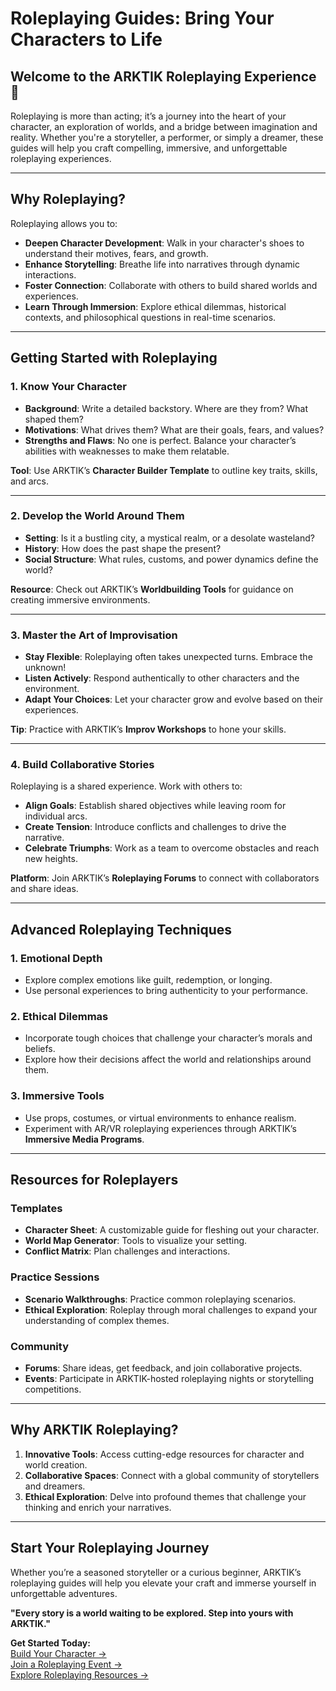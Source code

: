# Roleplaying Guides: Bring Your Characters to Life

## Welcome to the ARKTIK Roleplaying Experience 🌌

Roleplaying is more than acting; it’s a journey into the heart of your character, an exploration of worlds, and a bridge between imagination and reality. Whether you're a storyteller, a performer, or simply a dreamer, these guides will help you craft compelling, immersive, and unforgettable roleplaying experiences.

---

## Why Roleplaying?

Roleplaying allows you to:
- **Deepen Character Development**: Walk in your character's shoes to understand their motives, fears, and growth.
- **Enhance Storytelling**: Breathe life into narratives through dynamic interactions.
- **Foster Connection**: Collaborate with others to build shared worlds and experiences.
- **Learn Through Immersion**: Explore ethical dilemmas, historical contexts, and philosophical questions in real-time scenarios.

---

## Getting Started with Roleplaying

### 1. Know Your Character
- **Background**: Write a detailed backstory. Where are they from? What shaped them?  
- **Motivations**: What drives them? What are their goals, fears, and values?  
- **Strengths and Flaws**: No one is perfect. Balance your character’s abilities with weaknesses to make them relatable.  

**Tool**: Use ARKTIK’s **Character Builder Template** to outline key traits, skills, and arcs.

---

### 2. Develop the World Around Them
- **Setting**: Is it a bustling city, a mystical realm, or a desolate wasteland?  
- **History**: How does the past shape the present?  
- **Social Structure**: What rules, customs, and power dynamics define the world?  

**Resource**: Check out ARKTIK’s **Worldbuilding Tools** for guidance on creating immersive environments.

---

### 3. Master the Art of Improvisation
- **Stay Flexible**: Roleplaying often takes unexpected turns. Embrace the unknown!  
- **Listen Actively**: Respond authentically to other characters and the environment.  
- **Adapt Your Choices**: Let your character grow and evolve based on their experiences.

**Tip**: Practice with ARKTIK’s **Improv Workshops** to hone your skills.

---

### 4. Build Collaborative Stories
Roleplaying is a shared experience. Work with others to:
- **Align Goals**: Establish shared objectives while leaving room for individual arcs.  
- **Create Tension**: Introduce conflicts and challenges to drive the narrative.  
- **Celebrate Triumphs**: Work as a team to overcome obstacles and reach new heights.

**Platform**: Join ARKTIK’s **Roleplaying Forums** to connect with collaborators and share ideas.

---

## Advanced Roleplaying Techniques

### 1. Emotional Depth
- Explore complex emotions like guilt, redemption, or longing.  
- Use personal experiences to bring authenticity to your performance.

### 2. Ethical Dilemmas
- Incorporate tough choices that challenge your character’s morals and beliefs.  
- Explore how their decisions affect the world and relationships around them.

### 3. Immersive Tools
- Use props, costumes, or virtual environments to enhance realism.  
- Experiment with AR/VR roleplaying experiences through ARKTIK’s **Immersive Media Programs**.

---

## Resources for Roleplayers

### Templates
- **Character Sheet**: A customizable guide for fleshing out your character.  
- **World Map Generator**: Tools to visualize your setting.  
- **Conflict Matrix**: Plan challenges and interactions.

### Practice Sessions
- **Scenario Walkthroughs**: Practice common roleplaying scenarios.  
- **Ethical Exploration**: Roleplay through moral challenges to expand your understanding of complex themes.

### Community
- **Forums**: Share ideas, get feedback, and join collaborative projects.  
- **Events**: Participate in ARKTIK-hosted roleplaying nights or storytelling competitions.

---

## Why ARKTIK Roleplaying?

1. **Innovative Tools**: Access cutting-edge resources for character and world creation.  
2. **Collaborative Spaces**: Connect with a global community of storytellers and dreamers.  
3. **Ethical Exploration**: Delve into profound themes that challenge your thinking and enrich your narratives.  

---

## Start Your Roleplaying Journey

Whether you’re a seasoned storyteller or a curious beginner, ARKTIK’s roleplaying guides will help you elevate your craft and immerse yourself in unforgettable adventures.  

**"Every story is a world waiting to be explored. Step into yours with ARKTIK."**

**Get Started Today:**  
[Build Your Character →](#)  
[Join a Roleplaying Event →](#)  
[Explore Roleplaying Resources →](#)  
